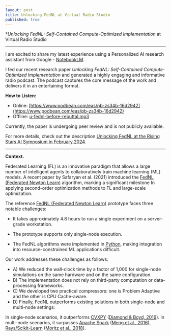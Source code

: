 ```yaml
---
layout: post
title: Unlocking FedNL at Virtual Radio Studio
published: true
---
```


**Unlocking FedNL: Self-Contained Compute-Optimized Implementation* at Virtual Radio Studio

---




I am excited to share my latest experience using a Personalized AI research assistant from Google -  [NotebookLM](https://notebooklm.google/). 


I fed our recent research paper *Unlocking FedNL: Self-Contained Compute-Optimized Implementation* and generated a highly engaging and informative radio podcast. The podcast captures the core message of the work and delivers it in an entertaining format.

**How to Listen:**
* Online: [https://www.podbean.com/eas/pb-zs34b-16d2942](https://www.podbean.com/eas/pb-zs34b-16d2942)
* Offline: [u-fednl-before-rebuttal.mp3](https://burlachenkok.github.io/audio/u-fednl-before-rebuttal.mp3)


Currently, the paper is undergoing peer review and is not publicly available. 

For more details, check out the description [Unlocking FedNL at the Rising Stars AI Symposium in February 2024](https://burlachenkok.github.io/Unlocking-FedNL-at-KAUST-AI-Simposium/).

---

**Context.** 

Federated Learning (FL) is an innovative paradigm that allows a large number of intelligent agents to collaboratively train machine learning (ML) models.
A recent paper by Safaryan et al. (2021) introduced the [FedNL (Federated Newton Learn)](https://arxiv.org/abs/2106.02969) algorithm, marking a significant milestone 
In applying second-order optimization methods to FL and large-scale optimization. 

The reference [FedNL (Federated Newton Learn)](https://arxiv.org/abs/2106.02969) prototype faces three notable challenges:

* It takes approximately 4.8 hours to run a single experiment on a server-grade workstation.

* The prototype supports only single-node execution.

* The FedNL algorithms were implemented in [Python](https://www.python.org/), making integration into resource-constrained ML applications difficult.

Our work addresses these challenges as follows:

* A) We reduced the wall-clock time by a factor of 1,000 for single-node simulations on the same hardware and on the same configuration.
* B) The implementation does not rely on third-party computation or data-processing frameworks.
* C) We developed two practical compressors: one is Problem Adaptive and the other is CPU Cache-aware.
* D) Finally, FedNL outperforms existing solutions in both single-node and multi-node settings:

In single-node scenarios, it outperforms [CVXPY](https://www.cvxpy.org/) ([Diamond & Boyd, 2016](https://arxiv.org/abs/1603.00943)).
In multi-node scenarios, it surpasses [Apache Spark](https://spark.apache.org/) ([Meng et al., 2016](https://www.jmlr.org/papers/volume17/15-237/15-237.pdf)), [Rays/Scikit-Learn](https://www.ray.io/) ([Moritz et al., 2018](https://www.usenix.org/system/files/osdi18-moritz.pdf)).
